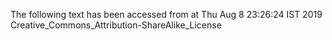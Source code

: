 The following text has been accessed from at Thu Aug 8 23:26:24 IST 2019
Creative_Commons_Attribution-ShareAlike_License
